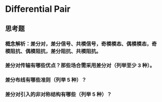 # Differential Pair

## 思考题

### 概念解析：差分对，差分信号、共模信号，奇模模态、偶模模态，奇模阻抗、偶模阻抗，差分阻抗、共模阻抗。

### 差分对传输有哪些优点？那些场合需采用差分对（列举至少 3 种）。

### 差分布线有哪些准则（列举 5 种）？

### 差分对引入的非对称结构有哪些（列举 5 种）？
